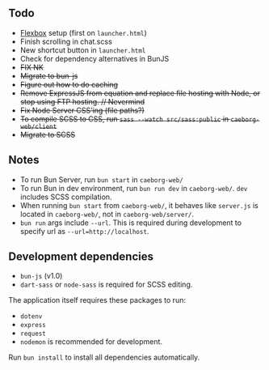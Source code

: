 ## Todo
* [Flexbox](https://www.youtube.com/watch?v=fYq5PXgSsbE) setup (first on `launcher.html`)
* Finish scrolling in chat.scss
* New shortcut button in `launcher.html`
* Check for dependency alternatives in BunJS
* ~~FIX NK~~
* ~~Migrate to bun-js~~
* ~~Figure out how to do caching~~
* ~~Remove ExpressJS from equation and replace file hosting with Node, or stop using FTP hosting. // Nevermind~~
* ~~Fix Node Server CSS'ing (file paths?)~~
* ~~To compile SCSS to CSS, run `sass --watch src/sass:public` in `caeborg-web/client`~~
* ~~Migrate to SCSS~~

## Notes
* To run Bun Server, run `bun start` in `caeborg-web/`
* To run Bun in dev environment, run `bun run dev` in `caeborg-web/`. `dev` includes SCSS compilation.
* When running `bun start` from `caeborg-web/`, it behaves like `server.js` is located in `caeborg-web/`, not in `caeborg-web/server/`.
* `bun run` args include `--url`. This is required during development to specify url as `--url=http://localhost`.

## Development dependencies
* `bun-js` (v1.0)
* `dart-sass` or `node-sass` is required for SCSS editing.

The application itself requires these packages to run:
* `dotenv`
* `express`
* `request`
* `nodemon` is recommended for development.

Run `bun install` to install all dependencies automatically.
